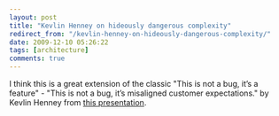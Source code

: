 ```yaml
---
layout: post
title: "Kevlin Henney on hideously dangerous complexity"
redirect_from: "/kevlin-henney-on-hideously-dangerous-complexity/"
date: 2009-12-10 05:26:22
tags: [architecture]
comments: true
---
```

I think this is a great extension of the classic "This is not a bug, it’s a feature" - "This is not a bug, it’s misaligned customer expectations." by Kevlin Henney from [this presentation](http://www.infoq.com/presentations/Five-Considerations-for-Software-Architects).
